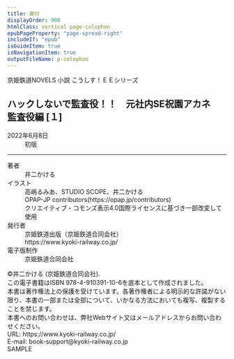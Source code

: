 ```yaml
---
title: 奥付
displayOrder: 900
htmlClass: vertical page-colophon
epubPageProperty: "page-spread-right"
includeIf: "epub"
isGuideItem: true
isNavigationItem: true
outputFileName: p-colophon
---
```


<div class="colophon">
<div class="series-title">京姫鉄道NOVELS 小説 こうしす！ＥＥシリーズ</div>
<h2 class="book-title">ハックしないで監査役！！　元社内SE祝園アカネ　監査役編 [１]</h2>
<dl class="print-history">
<dt>2022年6月8日</dt><dd>初版</dd>
</dl>
<hr />
<dl class="book-credit">
<dt>著者</dt>
<dd>井二かける</dd>
<dt>イラスト</dt>
<dd>高嶋るみあ、STUDIO SCOPE、井二かける<br />
OPAP-JP contributors(<span>https</span>://opap.jp/contributors)<br />
クリエイティブ・コモンズ表示4.0国際ライセンスに基づき一部改変して使用</dd>
<dt>発行者</dt>
<dd>京姫鉄道出版（京姫鉄道合同会社）<br />
<span>https</span>://<span>www</span>.kyoki-railway.co.jp/</dd>
<dt>電子版制作</dt>
<dd>京姫鉄道合同会社</dd>
</dl>
<div class="colophon-note">
©井二かける (京姫鉄道合同会社).
</div>
<div class="colophon-note">
この電子書籍はISBN 978-4-910391-10-6を底本として作成されました。
</div>
<div class="colophon-note">本書は著作権法上の保護を受けています。各著作権者による明示的な許諾がない限り、本書の一部または全部について、いかなる方法においても複写、複製することを禁じます。</div>
<div class="colophon-note">本書へのお問い合わせは、弊社Webサイト又はメールアドレスからお問い合わせください。<br />
URL: <span>https</span>://<span>www</span>.kyoki-railway.co.jp/ <br />
E-mail: book-support@kyoki-railway.co.jp
</div>
<div class="book-id">
<div class="isbn">
SAMPLE
</div>
</div>
</div>